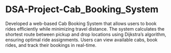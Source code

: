 # DSA-Project-Cab_Booking_System
Developed a web-based Cab Booking System that allows users to book rides efficiently while minimizing travel distance. The system calculates the shortest route between pickup and drop locations using Dijkstra’s algorithm, ensuring optimal ride assignments. Users can view available cabs, book rides, and track their bookings in real-time.
